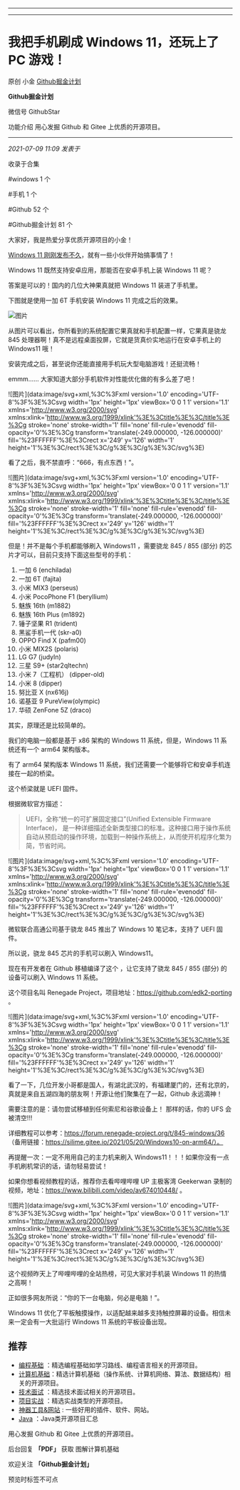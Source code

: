 ----------------------------------------
----------------------------------------
#  我把手机刷成 Windows 11，还玩上了 PC 游戏！

原创 小金  [ Github掘金计划 ](javascript:void\(0\);)

**Github掘金计划** ![]()

微信号 GithubStar

功能介绍 用心发掘 Github 和 Gitee 上优质的开源项目。

____

_2021-07-09 11:09_ _发表于_

收录于合集

#windows 1 个

#手机 1 个

#Github 52 个

#Github掘金计划 81 个

大家好，我是热爱分享优质开源项目的小金！

[Windows 11
刚刚发布不久](https://mp.weixin.qq.com/s?__biz=MzIwNDgzMzI3Mg==&mid=2247485840&idx=1&sn=9a332a176e10033f8183d3335af97468&chksm=973b6107a04ce81133335a2fe9da1c1fc2edf3ac25050f573dad00af57226f7a82961f26b0f8&token=1144202410&lang=zh_CN&scene=21#wechat_redirect)，就有一些小伙伴开始搞事情了！

Windows 11 既然支持安卓应用，那能否在安卓手机上装 Windows 11 呢？

答案是可以的！国内的几位大神果真就把 Windows 11 装进了手机里。

下图就是使用一加 6T 手机安装 Windows 11 完成之后的效果。

![图片](https://mmbiz.qpic.cn/mmbiz_png/BcyAypujBVZb2lKF7vS0vgchLk0sgvaH3gOxZYYnx54n6gyicXccHdgShReI1bVNmGkOibwrjwJolhqkfCpq3xHQ/640?wx_fmt=png&wxfrom=5&wx_lazy=1&wx_co=1)

从图片可以看出，你所看到的系统配置它果真就和手机配置一样，它果真是骁龙 845 处理器啊！真不是远程桌面投屏，它就是货真价实地运行在安卓手机上的
Windows11 哦！

安装完成之后，甚至说你还能直接用手机玩大型电脑游戏！还挺流畅！

emmm...... 大家知道大部分手机软件对性能优化做的有多么差了吧！

![图片](data:image/svg+xml,%3C%3Fxml version='1.0' encoding='UTF-8'%3F%3E%3Csvg
width='1px' height='1px' viewBox='0 0 1 1' version='1.1'
xmlns='http://www.w3.org/2000/svg'
xmlns:xlink='http://www.w3.org/1999/xlink'%3E%3Ctitle%3E%3C/title%3E%3Cg
stroke='none' stroke-width='1' fill='none' fill-rule='evenodd' fill-
opacity='0'%3E%3Cg transform='translate\(-249.000000, -126.000000\)'
fill='%23FFFFFF'%3E%3Crect x='249' y='126' width='1'
height='1'%3E%3C/rect%3E%3C/g%3E%3C/g%3E%3C/svg%3E)

看了之后，我不禁直呼：“666，有点东西！”。

![图片](data:image/svg+xml,%3C%3Fxml version='1.0' encoding='UTF-8'%3F%3E%3Csvg
width='1px' height='1px' viewBox='0 0 1 1' version='1.1'
xmlns='http://www.w3.org/2000/svg'
xmlns:xlink='http://www.w3.org/1999/xlink'%3E%3Ctitle%3E%3C/title%3E%3Cg
stroke='none' stroke-width='1' fill='none' fill-rule='evenodd' fill-
opacity='0'%3E%3Cg transform='translate\(-249.000000, -126.000000\)'
fill='%23FFFFFF'%3E%3Crect x='249' y='126' width='1'
height='1'%3E%3C/rect%3E%3C/g%3E%3C/g%3E%3C/svg%3E)

但是！并不是每个手机都能够刷入 Windows11 ，需要骁龙 845 / 855 (部分) 的芯片才可以，目前只支持下面这些型号的手机：

  1. 一加 6 (enchilada)
  2. 一加 6T (fajita)
  3. 小米 MIX3 (perseus)
  4. 小米 PocoPhone F1 (beryllium)
  5. 魅族 16th (m1882)
  6. 魅族 16th Plus (m1892)
  7. 锤子坚果 R1 (trident)
  8. 黑鲨手机一代 (skr-a0)
  9. OPPO Find X (pafm00)
  10. 小米 MIX2S (polaris)
  11. LG G7 (judyln)
  12. 三星 S9+ (star2qltechn)
  13. 小米 7（工程机） (dipper-old)
  14. 小米 8 (dipper)
  15. 努比亚 X (nx616j)
  16. 诺基亚 9 PureView(olympic)
  17. 华硕 ZenFone 5Z (draco)

其实，原理还是比较简单的。

我们的电脑一般都是基于 x86 架构的 Windows 11 系统，但是，Windows 11 系统还有一个 arm64 架构版本。

有了 arm64 架构版本 Windows 11 系统，我们还需要一个能够将它和安卓手机连接在一起的桥梁。

这个桥梁就是 UEFI 固件。

根据微软官方描述：

> UEFI，全称“统一的可扩展固定接口”(Unified Extensible Firmware Interface)，
> 是一种详细描述全新类型接口的标准。这种接口用于操作系统自动从预启动的操作环境，加载到一种操作系统上，从而使开机程序化繁为简，节省时间。

![图片](data:image/svg+xml,%3C%3Fxml version='1.0' encoding='UTF-8'%3F%3E%3Csvg
width='1px' height='1px' viewBox='0 0 1 1' version='1.1'
xmlns='http://www.w3.org/2000/svg'
xmlns:xlink='http://www.w3.org/1999/xlink'%3E%3Ctitle%3E%3C/title%3E%3Cg
stroke='none' stroke-width='1' fill='none' fill-rule='evenodd' fill-
opacity='0'%3E%3Cg transform='translate\(-249.000000, -126.000000\)'
fill='%23FFFFFF'%3E%3Crect x='249' y='126' width='1'
height='1'%3E%3C/rect%3E%3C/g%3E%3C/g%3E%3C/svg%3E)

微软联合高通公司基于骁龙 845 推出了 Windows 10 笔记本，支持了 UEFI 固件。

所以说，骁龙 845 芯片的手机可以刷入 Windows11。

现在有开发者在 Github 移植编译了这个 ，让它支持了骁龙 845 / 855 (部分) 的设备可以刷入 Windows 11 系统。

这个项目名叫 Renegade Project，项目地址：https://github.com/edk2-porting 。

![图片](data:image/svg+xml,%3C%3Fxml version='1.0' encoding='UTF-8'%3F%3E%3Csvg
width='1px' height='1px' viewBox='0 0 1 1' version='1.1'
xmlns='http://www.w3.org/2000/svg'
xmlns:xlink='http://www.w3.org/1999/xlink'%3E%3Ctitle%3E%3C/title%3E%3Cg
stroke='none' stroke-width='1' fill='none' fill-rule='evenodd' fill-
opacity='0'%3E%3Cg transform='translate\(-249.000000, -126.000000\)'
fill='%23FFFFFF'%3E%3Crect x='249' y='126' width='1'
height='1'%3E%3C/rect%3E%3C/g%3E%3C/g%3E%3C/svg%3E)

看了一下，几位开发小哥都是国人，有湖北武汉的，有福建厦门的，还有北京的，真就是来自五湖四海的朋友啊！开源让他们聚集在了一起，Github 永远滴神！

需要注意的是：请勿尝试移植到任何索尼和谷歌设备上！ 那样的话，你的 UFS 会被清空!!!

详细教程可以参考：https://forum.renegade-project.org/t/845-windows/36
（备用链接：https://silime.gitee.io/2021/05/20/Windows10-on-arm64/）。

再提醒一次：一定不用用自己的主力机来刷入 Windows11！！！如果你没有一点手机刷机常识的话，请勿轻易尝试！

如果你想看视频教程的话，推荐你去看哔哩哔哩 UP 主极客湾 Geekerwan
录制的视频，地址：https://www.bilibili.com/video/av674010448/ 。

![图片](data:image/svg+xml,%3C%3Fxml version='1.0' encoding='UTF-8'%3F%3E%3Csvg
width='1px' height='1px' viewBox='0 0 1 1' version='1.1'
xmlns='http://www.w3.org/2000/svg'
xmlns:xlink='http://www.w3.org/1999/xlink'%3E%3Ctitle%3E%3C/title%3E%3Cg
stroke='none' stroke-width='1' fill='none' fill-rule='evenodd' fill-
opacity='0'%3E%3Cg transform='translate\(-249.000000, -126.000000\)'
fill='%23FFFFFF'%3E%3Crect x='249' y='126' width='1'
height='1'%3E%3C/rect%3E%3C/g%3E%3C/g%3E%3C/svg%3E)

这个视频昨天上了哔哩哔哩的全站热榜，可见大家对手机装 Windows 11 的热情之高啊！

正如很多网友所说：“你的下一台电脑，何必是电脑！”。

Windows 11 优化了平板触摸操作，以适配越来越多支持触控屏幕的设备。相信未来一定会有一大批运行 Windows 11 系统的平板设备出现。

  

  

## 推荐

  * [编程基础](https://mp.weixin.qq.com/mp/appmsgalbum?action=getalbum&album_id=1632585323454971905&__biz=MzIwNDgzMzI3Mg==#wechat_redirect) ：精选编程基础如学习路线、编程语言相关的开源项目。
  * [计算机基础](https://mp.weixin.qq.com/mp/appmsgalbum?action=getalbum&album_id=1635325633234780161&__biz=MzIwNDgzMzI3Mg==#wechat_redirect)：精选计算机基础（操作系统、计算机网络、算法、数据结构）相关的开源项目。
  * [技术面试](https://mp.weixin.qq.com/mp/appmsgalbum?action=getalbum&album_id=1632589980491366403&__biz=MzIwNDgzMzI3Mg==#wechat_redirect) ：精选技术面试相关的开源项目。
  * [项目实战](https://mp.weixin.qq.com/mp/appmsgalbum?action=getalbum&album_id=1632590550748938241&__biz=MzIwNDgzMzI3Mg==#wechat_redirect) ：精选实战类型的开源项目。
  * [神器工具&网站](https://mp.weixin.qq.com/mp/appmsgalbum?__biz=MzIwNDgzMzI3Mg==&action=getalbum&album_id=1692140336665378820#wechat_redirect) : 一些好用的插件、软件、网站。
  * [Java](https://mp.weixin.qq.com/mp/appmsgalbum?action=getalbum&album_id=1345382825083895808&__biz=Mzg2OTA0Njk0OA==#wechat_redirect) ：Java类开源项目汇总

  

  

用心发掘 Github 和 Gitee 上优质的开源项目。

后台回复 **「PDF」** 获取 图解计算机基础

欢迎关注 **「Github掘金计划」**

预览时标签不可点

